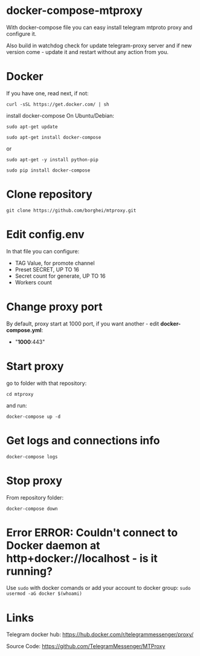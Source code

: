 # docker-compose-mtproxy
With docker-compose file you can easy install telegram mtproto proxy and configure it.

Also build in watchdog check for update telegram-proxy server and if new version come - update it and restart without any action from you.

# Docker
If you have one, read next, if not:

`curl -sSL https://get.docker.com/ | sh`

install docker-compose
On Ubuntu/Debian:

`sudo apt-get update`

`sudo apt-get install docker-compose`

or

`sudo apt-get -y install python-pip`

`sudo pip install docker-compose`


# Clone repository
`git clone https://github.com/borghei/mtproxy.git`

# Edit config.env
In that file you can configure:
- TAG Value, for promote channel
- Preset SECRET, UP TO 16
- Secret count for generate, UP TO 16
- Workers count

# Change proxy port
By default, proxy start at 1000 port, if you want another - edit **docker-compose.yml**:
- "**1000**:443"

# Start proxy
go to folder with that repository:

`cd mtproxy`

and run:

`docker-compose up -d`

# Get logs and connections info
`docker-compose logs`

# Stop proxy
From repository folder:

`docker-compose down`

# Error ERROR: Couldn't connect to Docker daemon at http+docker://localhost - is it running?
Use `sudo` with docker comands or add your account to docker group:
`sudo usermod -aG docker $(whoami)`

# Links
Telegram docker hub: https://hub.docker.com/r/telegrammessenger/proxy/

Source Code: https://github.com/TelegramMessenger/MTProxy
